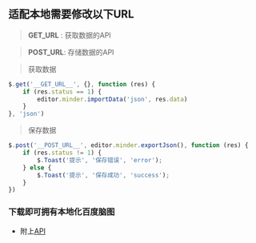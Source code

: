 ## 适配本地需要修改以下URL
> __GET_URL__ : 获取数据的API

> __POST_URL__: 存储数据的API

> 获取数据 <br />
```js
$.get('__GET_URL__', {}, function (res) {
    if (res.status == 1) {
        editor.minder.importData('json', res.data)
    }
}, 'json')
```

> 保存数据
```js
$.post('__POST_URL__', editor.minder.exportJson(), function (res) {
    if (res.status != 1) {
        $.Toast('提示', '保存错误', 'error');
    } else {
        $.Toast('提示', '保存成功', 'success');
    }
})
```

### 下载即可拥有本地化百度脑图
* 附上[API]('https://github.com/MasterJoyHunan/minder/Minder.php')
